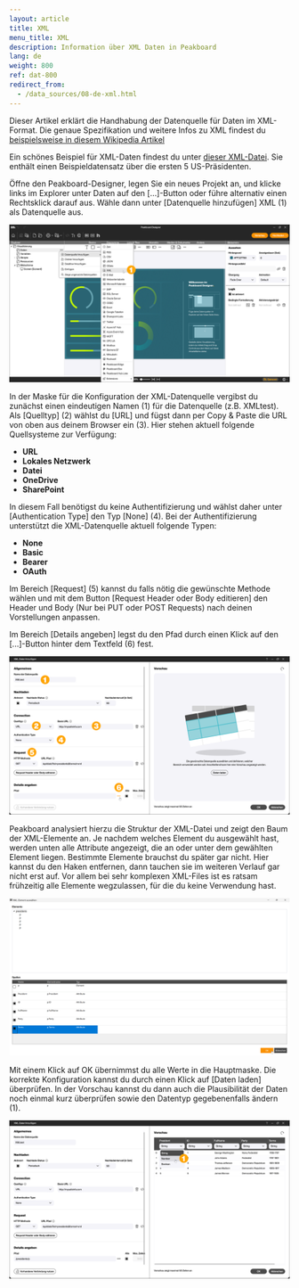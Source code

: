 ```yaml
---
layout: article
title: XML
menu_title: XML
description: Information über XML Daten in Peakboard
lang: de
weight: 800
ref: dat-800
redirect_from:
  - /data_sources/08-de-xml.html
---
```


Dieser Artikel erklärt die Handhabung der Datenquelle für Daten im XML-Format. Die genaue Spezifikation und weitere Infos zu XML findest du [beispielsweise in diesem Wikipedia Artikel](https://de.wikipedia.org/wiki/Extensible_Markup_Language)

Ein schönes Beispiel für XML-Daten findest du unter [dieser XML-Datei](http://mysafeinfo.com/api/data?list=presidents&format=xml).
Sie enthält einen Beispieldatensatz über die ersten 5 US-Präsidenten.

Öffne den Peakboard-Designer, legen Sie ein neues Projekt an, und klicke links im Explorer unter Daten auf den [...]-Button oder führe alternativ einen Rechtsklick darauf aus.
Wähle dann unter [Datenquelle hinzufügen] XML (1) als Datenquelle aus.

![XML Datenquelle hinzufügen](/assets/images/data-sources/xml/de_xml-01.png)

In der Maske für die Konfiguration der XML-Datenquelle vergibst du zunächst einen eindeutigen Namen (1) für die Datenquelle (z.B. XMLtest).
Als [Quelltyp] (2) wählst du [URL] und fügst dann per Copy & Paste die URL von oben aus deinem Browser ein (3).
Hier stehen aktuell folgende Quellsysteme zur Verfügung:

* **URL**
* **Lokales Netzwerk**
* **Datei**
* **OneDrive**
* **SharePoint**

In diesem Fall benötigst du keine Authentifizierung und wählst daher unter [Authentication Type] den Typ [None] (4).
Bei der Authentifizierung unterstützt die XML-Datenquelle aktuell folgende Typen:

* **None**
* **Basic**
* **Bearer**
* **OAuth**

Im Bereich [Request] (5) kannst du falls nötig die gewünschte Methode wählen und mit dem Button [Request Header oder Body editieren] den Header und Body (Nur bei PUT oder POST Requests) nach deinen Vorstellungen anpassen.

Im Bereich [Details angeben] legst du den Pfad durch einen Klick auf den [...]-Button hinter dem Textfeld (6) fest.

![XML Dialog](/assets/images/data-sources/xml/de_xml-02.png)

Peakboard analysiert hierzu die Struktur der XML-Datei und zeigt den Baum der XML-Elemente an.
Je nachdem welches Element du ausgewählt hast, werden unten alle Attribute angezeigt, die an oder unter dem gewählten Element liegen.
Bestimmte Elemente brauchst du später gar nicht.
Hier kannst du den Haken entfernen, dann tauchen sie im weiteren Verlauf gar nicht erst auf.
Vor allem bei sehr komplexen XML-Files ist es ratsam frühzeitig alle Elemente wegzulassen, für die du keine Verwendung hast.

![XML Pfad Dialog](/assets/images/data-sources/xml/de_xml-03.png)

Mit einem Klick auf OK übernimmst du alle Werte in die Hauptmaske. Die korrekte Konfiguration kannst du durch einen Klick auf [Daten laden] überprüfen. In der Vorschau kannst du dann auch die Plausibilität der Daten noch einmal kurz überprüfen sowie den Datentyp gegebenenfalls ändern (1).

![Daten prüfen](/assets/images/data-sources/xml/de_xml-04.png)
